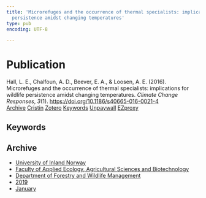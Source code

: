 ```yaml
---
title: 'Microrefuges and the occurrence of thermal specialists: implications for wildlife
  persistence amidst changing temperatures'
type: pub
encoding: UTF-8

---
```

<h1>Publication</h1>
<article id="csl-bib-container-JCWXJMM9" class="csl-bib-container">
  <div class="csl-bib-body"> <div class="csl-entry">Hall, L. E., Chalfoun, A. D., Beever, E. A., &#38; Loosen, A. E. (2016). Microrefuges and the occurrence of thermal specialists: implications for wildlife persistence amidst changing temperatures. <i>Climate Change Responses</i>, <i>3</i>(1). <a href="https://doi.org/10.1186/s40665-016-0021-4">https://doi.org/10.1186/s40665-016-0021-4</a></div> </div>
  <div class="csl-bib-buttons">
    <a href="#taxonomy-article-JCWXJMM9" alt="archive" class="csl-bib-button">Archive</a>
    <a href="https://app.cristin.no/results/show.jsf?id=1664151" alt="Cristin" class="csl-bib-button">Cristin</a>
    <a href="http://zotero.org/groups/5881554/items/JCWXJMM9" alt="Zotero" class="csl-bib-button">Zotero</a>
    <a href="#keywords-article-JCWXJMM9" alt="keywords" class="csl-bib-button">Keywords</a>
    <a href="https://climatechangeresponses.biomedcentral.com/track/pdf/10.1186/s40665-016-0021-4" alt="Unpaywall" class="csl-bib-button">Unpaywall</a>
    <a href="https://climatechangeresponses.biomedcentral.com/track/pdf/10.1186/s40665-016-0021-4" alt="EZproxy" class="csl-bib-button">EZproxy</a>
  </div>
  <div id="csl-bib-meta-container-JCWXJMM9"></div>
</article>
<div id="csl-bib-meta-JCWXJMM9" class="csl-bib-meta">
  <article id="keywords-article-JCWXJMM9" class="keywords-article">
    <h1>Keywords</h1>
    
  </article>
  <article id="taxonomy-article-JCWXJMM9" class="taxonomy-article">
    <h1>Archive</h1>
    <ul>
      <li>
        <a href="/en/archive/?key=3DCRN523">University of Inland Norway</a>
      </li>
      <li>
        <a href="/en/archive/?key=T77LXH6D">Faculty of Applied Ecology, Agricultural Sciences and Biotechnology</a>
      </li>
      <li>
        <a href="/en/archive/?key=7TRARPE3">Department of Forestry and Wildlife Management</a>
      </li>
      <li>
        <a href="/en/archive/?key=MXEW8QDW">2019</a>
      </li>
      <li>
        <a href="/en/archive/?key=2T2YKNZ5">January</a>
      </li>
    </ul>
  </article>
</div>
